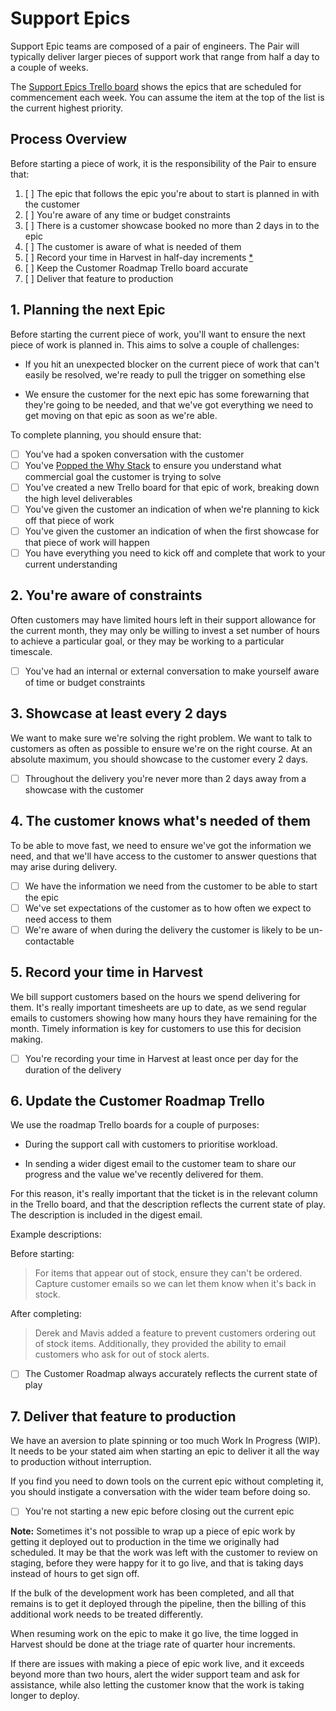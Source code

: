 # Support Epics

Support Epic teams are composed of a pair of engineers. The Pair will typically deliver larger pieces of support work that range from half a day to a couple of weeks.

The [Support Epics Trello board](https://trello.com/b/fXZz8YC3/support-epics) shows the epics that are scheduled for commencement each week. You can assume the item at the top of the list is the current highest priority.

## Process Overview

Before starting a piece of work, it is the responsibility of the Pair to ensure that:

1. [ ] The epic that follows the epic you're about to start is planned in with the customer
2. [ ] You're aware of any time or budget constraints
3. [ ] There is a customer showcase booked no more than 2 days in to the epic
4. [ ] The customer is aware of what is needed of them
5. [ ] Record your time in Harvest in half-day increments [\*](#delayed_epic_deploys)
6. [ ] Keep the Customer Roadmap Trello board accurate
7. [ ] Deliver that feature to production

## 1. Planning the next Epic

Before starting the current piece of work, you'll want to ensure the next piece of work is planned in. This aims to solve a couple of challenges:

* If you hit an unexpected blocker on the current piece of work that can't easily be resolved, we're ready to pull the trigger on something else

* We ensure the customer for the next epic has some forewarning that they're going to be needed, and that we've got everything we need to get moving on that epic as soon as we're able.

To complete planning, you should ensure that:

- [ ] You've had a spoken conversation with the customer
- [ ] You've [Popped the Why Stack](http://www.mattblodgett.com/2009/01/pop-stack.html) to ensure you understand what commercial goal the customer is trying to solve
- [ ] You've created a new Trello board for that epic of work, breaking down the high level deliverables
- [ ] You've given the customer an indication of when we're planning to kick off that piece of work
- [ ] You've given the customer an indication of when the first showcase for that piece of work will happen
- [ ] You have everything you need to kick off and complete that work to your current understanding

## 2. You're aware of constraints

Often customers may have limited hours left in their support allowance for the current month, they may only be willing to invest a set number of hours to achieve a particular goal, or they may be working to a particular timescale.

- [ ] You've had an internal or external conversation to make yourself aware of time or budget constraints

## 3. Showcase at least every 2 days

We want to make sure we're solving the right problem. We want to talk to customers as often as possible to ensure we're on the right course. At an absolute maximum, you should showcase to the customer every 2 days.

- [ ] Throughout the delivery you're never more than 2 days away from a showcase with the customer

## 4. The customer knows what's needed of them

To be able to move fast, we need to ensure we've got the information we need, and that we'll have access to the customer to answer questions that may arise during delivery.

- [ ] We have the information we need from the customer to be able to start the epic
- [ ] We've set expectations of the customer as to how often we expect to need access to them
- [ ] We're aware of when during the delivery the customer is likely to be un-contactable

## 5. Record your time in Harvest

We bill support customers based on the hours we spend delivering for them. It's really important timesheets are up to date, as we send regular emails to customers showing how many hours they have remaining for the month. Timely information is key for customers to use this for decision making.

- [ ] You're recording your time in Harvest at least once per day for the duration of the delivery

## 6. Update the Customer Roadmap Trello

We use the roadmap Trello boards for a couple of purposes:

* During the support call with customers to prioritise workload.

* In sending a wider digest email to the customer team to share our progress and the value we've recently delivered for them.

For this reason, it's really important that the ticket is in the relevant column in the Trello board, and that the description reflects the current state of play. The description is included in the digest email.

Example descriptions:

Before starting:
> For items that appear out of stock, ensure they can't be ordered. Capture customer emails so we can let them know when it's back in stock.

After completing:
> Derek and Mavis added a feature to prevent customers ordering out of stock items. Additionally, they provided the ability to email customers who ask for out of stock alerts.

- [ ] The Customer Roadmap always accurately reflects the current state of play

## 7. Deliver that feature to production

We have an aversion to plate spinning or too much Work In Progress (WIP). It needs to be your stated aim when starting an epic to deliver it all the way to production without interruption.

If you find you need to down tools on the current epic without completing it, you should instigate a conversation with the wider team before doing so.

- [ ] You're not starting a new epic before closing out the current epic

<a name="delayed_epic_deploys"></a>**Note:** Sometimes it's not possible to wrap up a piece of epic work by getting it deployed out to production in the time we originally had scheduled. It may be that the work was left with the customer to review on staging, before they were happy for it to go live, and that is taking days instead of hours to get sign off. 

If the bulk of the development work has been completed, and all that remains is to get it deployed through the pipeline, then the billing of this additional work needs to be treated differently.

When resuming work on the epic to make it go live, the time logged in Harvest should be done at the triage rate of quarter hour increments.

If there are issues with making a piece of epic work live, and it exceeds beyond more than two hours, alert the wider support team and ask for assistance, while also letting the customer know that the work is taking longer to deploy.
